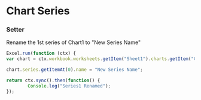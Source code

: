 # Chart Series

### Setter 

Rename the 1st series of Chart1 to "New Series Name"

```js
Excel.run(function (ctx) { 
var chart = ctx.workbook.worksheets.getItem("Sheet1").charts.getItem("Chart1");	

chart.series.getItemAt(0).name = "New Series Name";

return ctx.sync().then(function() {
		Console.log("Series1 Renamed");
});
```
